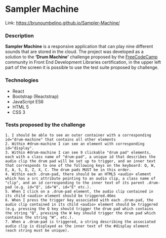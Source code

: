 # Sampler Machine

Link: https://brunoumbelino.github.io/Sampler-Machine/

### Description

**Sampler Machine** is a responsive application that can play nine different sounds that are stored in the cloud. The project was developed as a solution to the **‘Drum Machine’** challenge proposed by the [FreeCodeCamp](https://www.freecodecamp.org/) community in Front End Development Libraries certification, in the upper left part of the screen it is possible to use the test suite proposed by challenge.

### Technologies

- React
- Bootstrap (Reactstrap)
- JavaScript ES6
- HTML 5
- CSS 3

### Tests proposed by the challenge
    1. I should be able to see an outer container with a corresponding id="drum-machine" that contains all other elements
    2. Within #drum-machine I can see an element with corresponding id="display".
    3. Within #drum-machine I can see 9 clickable "drum pad" elements, each with a class name of "drum-pad", a unique id that describes the audio clip the drum pad will be set up to trigger, and an inner text that corresponds to one of the following keys on the keyboard: Q, W, E, A, S, D, Z, X, C. The drum pads MUST be in this order.
    4. Within each .drum-pad, there should be an HTML5 <audio> element which has a src attribute pointing to an audio clip, a class name of "clip", and an id corresponding to the inner text of its parent .drum-pad (e.g. id="Q", id="W", id="E" etc.).
    5. When I click on a .drum-pad element, the audio clip contained in its child <audio> element should be triggered.46ms
    6. When I press the trigger key associated with each .drum-pad, the audio clip contained in its child <audio> element should be triggered (e.g. pressing the Q key should trigger the drum pad which contains the string "Q", pressing the W key should trigger the drum pad which contains the string "W", etc.).
    7. When a .drum-pad is triggered, a string describing the associated audio clip is displayed as the inner text of the #display element (each string must be unique).
